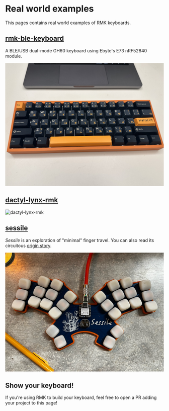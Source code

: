 # Real world examples

This pages contains real world examples of RMK keyboards.

## [rmk-ble-keyboard](https://github.com/HaoboGu/rmk-ble-keyboard)

A BLE/USB dual-mode GH60 keyboard using Ebyte's E73 nRF52840 module.

![rmk-ble-keyboard](../../images/rmk_ble_keyboard.jpg)

## [dactyl-lynx-rmk](https://github.com/whitelynx/dactyl-lynx-rmk)

![dactyl-lynx-rmk](https://raw.githubusercontent.com/whitelynx/dactyl-lynx-keyboard/refs/heads/main/resources/skeleton-prototype.jpg)

## [sessile](https://github.com/willpuckett/sessile)

*Sessile* is an exploration of "minimal" finger travel. You can also read its circuitous [origin story](https://kbd.news/Typing-in-the-upside-down-2603.html).

![sessile](../../images/sessile.png)

## Show your keyboard!

If you're using RMK to build your keyboard, feel free to open a PR adding your project to this page!
